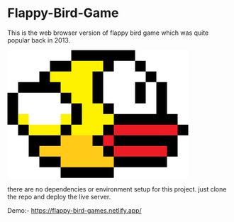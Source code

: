 # Flappy-Bird-Game
This is the web browser version of flappy bird game which was quite popular back in 2013.

![](https://github.com/Smr777/Flappy-Bird-Game/blob/main/icon.png)

there are no dependencies or environment setup for this project.
just clone the repo and deploy the live server.


Demo:- https://flappy-bird-games.netlify.app/
